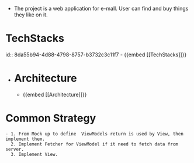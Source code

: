 - The project is a web application for e-mall. User can find and buy things they like on it.
# TechStacks
id:: 8da55b94-4d88-4798-8757-b3732c3c11f7
	- {{embed [[TechStacks]]}}
- # Architecture
	- {{embed [[Architecture]]}}
# Common Strategy
	- 1. From Mock up to define  ViewModels return is used by View, then implement them.
	  2. Implement Fetcher for ViewModel if it need to fetch data from server.
	  3. Implement View.